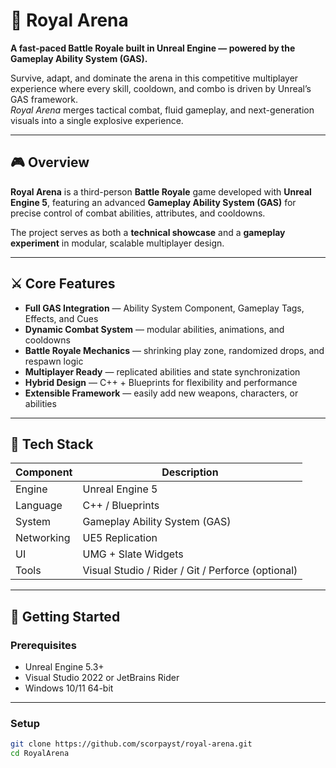 # 🏰 Royal Arena

**A fast-paced Battle Royale built in Unreal Engine — powered by the Gameplay Ability System (GAS).**

Survive, adapt, and dominate the arena in this competitive multiplayer experience where every skill, cooldown, and combo is driven by Unreal’s GAS framework.  
*Royal Arena* merges tactical combat, fluid gameplay, and next-generation visuals into a single explosive experience.

---

## 🎮 Overview

**Royal Arena** is a third-person **Battle Royale** game developed with **Unreal Engine 5**, featuring an advanced **Gameplay Ability System (GAS)** for precise control of combat abilities, attributes, and cooldowns.

The project serves as both a **technical showcase** and a **gameplay experiment** in modular, scalable multiplayer design.

---

## ⚔️ Core Features

- **Full GAS Integration** — Ability System Component, Gameplay Tags, Effects, and Cues  
- **Dynamic Combat System** — modular abilities, animations, and cooldowns  
- **Battle Royale Mechanics** — shrinking play zone, randomized drops, and respawn logic  
- **Multiplayer Ready** — replicated abilities and state synchronization  
- **Hybrid Design** — C++ + Blueprints for flexibility and performance  
- **Extensible Framework** — easily add new weapons, characters, or abilities  

---

## 🧠 Tech Stack

| Component | Description |
|------------|-------------|
| Engine | Unreal Engine 5 |
| Language | C++ / Blueprints |
| System | Gameplay Ability System (GAS) |
| Networking | UE5 Replication |
| UI | UMG + Slate Widgets |
| Tools | Visual Studio / Rider / Git / Perforce (optional) |

---

## 🚀 Getting Started

### Prerequisites
- Unreal Engine 5.3+  
- Visual Studio 2022 or JetBrains Rider  
- Windows 10/11 64-bit  

---

### Setup
```bash
git clone https://github.com/scorpayst/royal-arena.git
cd RoyalArena
